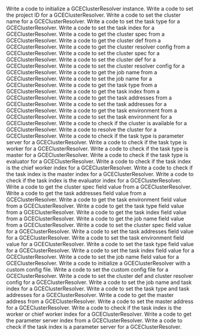 Write a code to initialize a GCEClusterResolver instance.
Write a code to set the project ID for a GCEClusterResolver.
Write a code to set the cluster name for a GCEClusterResolver.
Write a code to set the task type for a GCEClusterResolver.
Write a code to set the task index for a GCEClusterResolver.
Write a code to get the cluster spec from a GCEClusterResolver.
Write a code to get the cluster def from a GCEClusterResolver.
Write a code to get the cluster resolver config from a GCEClusterResolver.
Write a code to set the cluster spec for a GCEClusterResolver.
Write a code to set the cluster def for a GCEClusterResolver.
Write a code to set the cluster resolver config for a GCEClusterResolver.
Write a code to get the job name from a GCEClusterResolver.
Write a code to set the job name for a GCEClusterResolver.
Write a code to get the task type from a GCEClusterResolver.
Write a code to get the task index from a GCEClusterResolver.
Write a code to get the task addresses from a GCEClusterResolver.
Write a code to set the task addresses for a GCEClusterResolver.
Write a code to get the task environment from a GCEClusterResolver.
Write a code to set the task environment for a GCEClusterResolver.
Write a code to check if the cluster is available for a GCEClusterResolver.
Write a code to resolve the cluster for a GCEClusterResolver.
Write a code to check if the task type is parameter server for a GCEClusterResolver.
Write a code to check if the task type is worker for a GCEClusterResolver.
Write a code to check if the task type is master for a GCEClusterResolver.
Write a code to check if the task type is evaluator for a GCEClusterResolver.
Write a code to check if the task index is the chief worker index for a GCEClusterResolver.
Write a code to check if the task index is the master index for a GCEClusterResolver.
Write a code to check if the task index is the evaluator index for a GCEClusterResolver.
Write a code to get the cluster spec field value from a GCEClusterResolver.
Write a code to get the task addresses field value from a GCEClusterResolver.
Write a code to get the task environment field value from a GCEClusterResolver.
Write a code to get the task type field value from a GCEClusterResolver.
Write a code to get the task index field value from a GCEClusterResolver.
Write a code to get the job name field value from a GCEClusterResolver.
Write a code to set the cluster spec field value for a GCEClusterResolver.
Write a code to set the task addresses field value for a GCEClusterResolver.
Write a code to set the task environment field value for a GCEClusterResolver.
Write a code to set the task type field value for a GCEClusterResolver.
Write a code to set the task index field value for a GCEClusterResolver.
Write a code to set the job name field value for a GCEClusterResolver.
Write a code to initialize a GCEClusterResolver with a custom config file.
Write a code to set the custom config file for a GCEClusterResolver.
Write a code to set the cluster def and cluster resolver config for a GCEClusterResolver.
Write a code to set the job name and task index for a GCEClusterResolver.
Write a code to set the task type and task addresses for a GCEClusterResolver.
Write a code to get the master address from a GCEClusterResolver.
Write a code to set the master address for a GCEClusterResolver.
Write a code to check if the task index is the worker or chief worker index for a GCEClusterResolver.
Write a code to get the parameter server index from a GCEClusterResolver.
Write a code to check if the task index is a parameter server for a GCEClusterResolver.
